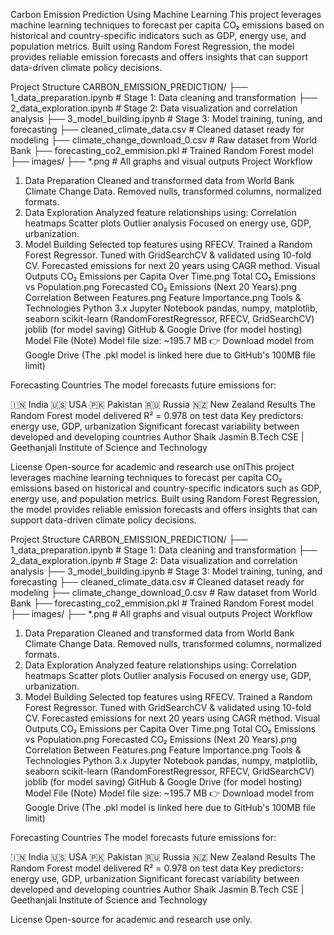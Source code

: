 Carbon Emission Prediction Using Machine Learning
This project leverages machine learning techniques to forecast per capita CO₂ emissions based on historical and country-specific indicators such as GDP, energy use, and population metrics. Built using Random Forest Regression, the model provides reliable emission forecasts and offers insights that can support data-driven climate policy decisions.

Project Structure
CARBON_EMISSION_PREDICTION/
├── 1_data_preparation.ipynb # Stage 1: Data cleaning and transformation
├── 2_data_exploration.ipynb # Stage 2: Data visualization and correlation analysis
├── 3_model_building.ipynb # Stage 3: Model training, tuning, and forecasting
├── cleaned_climate_data.csv # Cleaned dataset ready for modeling
├── climate_change_download_0.csv # Raw dataset from World Bank
├── forecasting_co2_emmision.pkl # Trained Random Forest model
├── images/
    ├── *.png # All graphs and visual outputs
Project Workflow
1. Data Preparation
Cleaned and transformed data from World Bank Climate Change Data.
Removed nulls, transformed columns, normalized formats.
2. Data Exploration
Analyzed feature relationships using:
Correlation heatmaps
Scatter plots
Outlier analysis
Focused on energy use, GDP, urbanization.
3. Model Building
Selected top features using RFECV.
Trained a Random Forest Regressor.
Tuned with GridSearchCV & validated using 10-fold CV.
Forecasted emissions for next 20 years using CAGR method.
Visual Outputs
CO₂ Emissions per Capita Over Time.png
Total CO₂ Emissions vs Population.png
Forecasted CO₂ Emissions (Next 20 Years).png
Correlation Between Features.png
Feature Importance.png
Tools & Technologies
Python 3.x
Jupyter Notebook
pandas, numpy, matplotlib, seaborn
scikit-learn (RandomForestRegressor, RFECV, GridSearchCV)
joblib (for model saving)
GitHub & Google Drive (for model hosting)
Model File (Note)
Model file size: ~195.7 MB
👉 Download model from Google Drive
(The .pkl model is linked here due to GitHub's 100MB file limit)

Forecasting Countries
The model forecasts future emissions for:

🇮🇳 India
🇺🇸 USA
🇵🇰 Pakistan
🇷🇺 Russia
🇳🇿 New Zealand
Results
The Random Forest model delivered R² = 0.978 on test data
Key predictors: energy use, GDP, urbanization
Significant forecast variability between developed and developing countries
Author
Shaik Jasmin
B.Tech CSE | Geethanjali Institute of Science and Technology

License
Open-source for academic and research use onlThis project leverages machine learning techniques to forecast per capita CO₂ emissions based on historical and country-specific indicators such as GDP, energy use, and population metrics. Built using Random Forest Regression, the model provides reliable emission forecasts and offers insights that can support data-driven climate policy decisions.

Project Structure
CARBON_EMISSION_PREDICTION/
├── 1_data_preparation.ipynb # Stage 1: Data cleaning and transformation
├── 2_data_exploration.ipynb # Stage 2: Data visualization and correlation analysis
├── 3_model_building.ipynb # Stage 3: Model training, tuning, and forecasting
├── cleaned_climate_data.csv # Cleaned dataset ready for modeling
├── climate_change_download_0.csv # Raw dataset from World Bank
├── forecasting_co2_emmision.pkl # Trained Random Forest model
├── images/
    ├── *.png # All graphs and visual outputs
Project Workflow
1. Data Preparation
Cleaned and transformed data from World Bank Climate Change Data.
Removed nulls, transformed columns, normalized formats.
2. Data Exploration
Analyzed feature relationships using:
Correlation heatmaps
Scatter plots
Outlier analysis
Focused on energy use, GDP, urbanization.
3. Model Building
Selected top features using RFECV.
Trained a Random Forest Regressor.
Tuned with GridSearchCV & validated using 10-fold CV.
Forecasted emissions for next 20 years using CAGR method.
Visual Outputs
CO₂ Emissions per Capita Over Time.png
Total CO₂ Emissions vs Population.png
Forecasted CO₂ Emissions (Next 20 Years).png
Correlation Between Features.png
Feature Importance.png
Tools & Technologies
Python 3.x
Jupyter Notebook
pandas, numpy, matplotlib, seaborn
scikit-learn (RandomForestRegressor, RFECV, GridSearchCV)
joblib (for model saving)
GitHub & Google Drive (for model hosting)
Model File (Note)
Model file size: ~195.7 MB
👉 Download model from Google Drive
(The .pkl model is linked here due to GitHub's 100MB file limit)

Forecasting Countries
The model forecasts future emissions for:

🇮🇳 India
🇺🇸 USA
🇵🇰 Pakistan
🇷🇺 Russia
🇳🇿 New Zealand
Results
The Random Forest model delivered R² = 0.978 on test data
Key predictors: energy use, GDP, urbanization
Significant forecast variability between developed and developing countries
Author
Shaik Jasmin
B.Tech CSE | Geethanjali Institute of Science and Technology

License
Open-source for academic and research use only.
